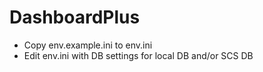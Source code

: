 # DashboardPlus

- Copy env.example.ini to env.ini
- Edit env.ini with DB settings for local DB and/or SCS DB
